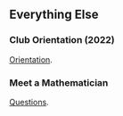 ## Everything Else

### Club Orientation (2022)

[Orientation](orientation-22/orientation-22.pdf).

### Meet a Mathematician

[Questions](meet-a-mathematician/meet-a-mathematician.pdf).
